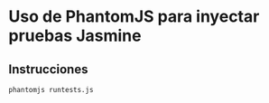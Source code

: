 # Uso de PhantomJS para inyectar pruebas Jasmine

## Instrucciones

```bash
phantomjs runtests.js 
```